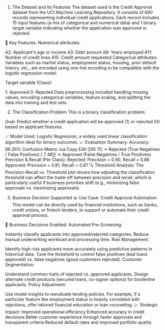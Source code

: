 1. The Dataset and Its Features
The dataset used is the Credit Approval dataset from the UCI Machine Learning Repository. It consists of 690 records representing individual credit applications. Each record includes 15 input features (a mix of categorical and numerical data) and 1 binary target variable indicating whether the application was approved or rejected.

🔑 Key Features:
Numerical attributes:

A2: Applicant's age or income
A3: Debt amount
A8: Years employed
A11: Number of credit lines
A15: Credit amount requested
Categorical attributes:
Variables such as marital status, employment status, housing, prior default history, etc., are encoded using one-hot encoding to be compatible with the logistic regression model.

Target variable (Class):

1: Approved
0: Rejected
Data preprocessing included handling missing values, encoding categorical variables, feature scaling, and splitting the data into training and test sets.

2. The Classification Problem
This is a binary classification problem:

Goal: Predict whether a credit application will be approved (1) or rejected (0) based on applicant features.

✅ Model Used:
Logistic Regression, a widely used linear classification algorithm ideal for binary outcomes.
📈 Evaluation Summary:
Accuracy: 86.26%
Confusion Matrix:
lua
Copy
Edit
[[65 11]   → Rejected (True Negatives / False Positives)
 [ 7 48]]  → Approved (False Negatives / True Positives)
Precision & Recall (Per Class):
Rejected: Precision = 0.90, Recall = 0.86
Approved: Precision = 0.81, Recall = 0.87
🔍 Threshold Analysis:
The Precision-Recall vs. Threshold plot shows how adjusting the classification threshold can affect the trade-off between precision and recall, which is particularly useful if business priorities shift (e.g., minimizing false approvals vs. maximizing approvals).

3. Business Decision Supported
📊 Use Case: Credit Approval Automation
This model can be directly used by financial institutions, such as banks, credit unions, or fintech lenders, to support or automate their credit approval process.

💼 Business Decisions Enabled:
Automated Pre-Screening:

Instantly classify applicants into approved/rejected categories.
Reduce manual underwriting workload and processing time.
Risk Management:

Identify high-risk applicants more accurately using predictive patterns in historical data.
Tune the threshold to control false positives (bad loans approved) vs. false negatives (good customers rejected).
Customer Segmentation:

Understand common traits of rejected vs. approved applicants.
Design alternate credit products (secured loans, co-signer options) for borderline applicants.
Policy Adjustment:

Use model insights to reevaluate lending policies.
For example, if a particular feature like employment status is heavily correlated with rejections, offer tailored financial education or loan counseling.
📈 Strategic Impact:
Improved operational efficiency
Enhanced accuracy in credit decisions
Better customer experience through faster approvals and transparent criteria
Reduced default rates and improved portfolio quality
